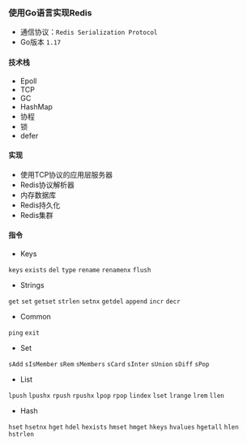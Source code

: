 ### 使用Go语言实现Redis

- 通信协议：```Redis Serialization Protocol```
- Go版本 ```1.17```

#### 技术栈

- Epoll
- TCP
- GC
- HashMap
- 协程
- 锁
- defer

#### 实现

- 使用TCP协议的应用层服务器
- Redis协议解析器
- 内存数据库
- Redis持久化
- Redis集群

#### 指令

- Keys

```keys```
```exists```
```del```
```type```
```rename```
```renamenx```
```flush```

- Strings

```get```
```set```
```getset```
```strlen```
```setnx```
```getdel```
```append```
```incr```
```decr```

- Common

```ping```
```exit```

- Set

```sAdd```
```sIsMember```
```sRem```
```sMembers```
```sCard```
```sInter```
```sUnion```
```sDiff```
```sPop```

- List

```lpush```
```lpushx```
```rpush```
```rpushx```
```lpop```
```rpop```
```lindex```
```lset```
```lrange```
```lrem```
```llen```

- Hash

```hset```
```hsetnx```
```hget```
```hdel```
```hexists```
```hmset```
```hmget```
```hkeys```
```hvalues```
```hgetall```
```hlen```
```hstrlen```
